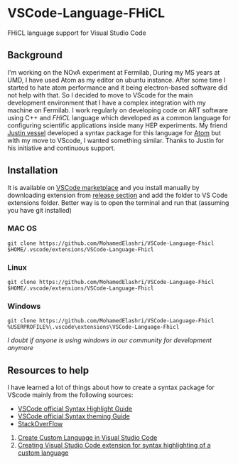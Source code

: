 # VSCode-Language-FHiCL
 FHiCL language support for Visual Studio Code

## Background 
I'm working on the NOvA experiment at Fermilab, During my MS years at UMD, I have used Atom as my editor on ubuntu instance. After some time I started to hate atom performance and it being electron-based software did not help with that. So I decided to move to VScode for the main development environment that I have a complex integration with my machine on Fermilab. I work regularly on developing code on ART software using C++ and *FHiCL* language which developed as a common language for configuring scientific applications inside many HEP experiments. My friend [Justin vessel](https://github.com/justinvasel) developed a syntax package for this language for [Atom](https://github.com/justinvasel/atom-language-fhicl) but with my move to VScode, I wanted something similar. Thanks to Justin for his initiative and continuous support.

## Installation 
It is available on [VSCode marketplace](https://marketplace.visualstudio.com/items?itemName=muhammadelashri.FHiCL) and you install manually by downloading extension from [release section](https://github.com/MohamedElashri/VSCode-Language-Fhicl/releases) and add the folder to VS Code extensions folder. 
Better way is to open the terminal and run that (assuming you have git installed) 

### MAC OS
```
git clone https://github.com/MohamedElashri/VSCode-Language-Fhicl $HOME/.vscode/extensions/VSCode-Language-Fhicl
```

### Linux
```
git clone https://github.com/MohamedElashri/VSCode-Language-Fhicl $HOME/.vscode/extensions/VSCode-Language-Fhicl
```


### Windows 
```
git clone https://github.com/MohamedElashri/VSCode-Language-Fhicl %USERPROFILE%\.vscode\extensions\VSCode-Language-Fhicl
```

*I doubt if anyone is using windows in our community for development anymore*


## Resources to help 
I have learned a lot of things about how to create a syntax package for VScode mainly from the following sources: 

- [VSCode official Syntax Highlight Guide](https://code.visualstudio.com/api/language-extensions/syntax-highlight-guide)
- [VSCode official Syntax theming Guide](https://code.visualstudio.com/api/language-extensions/syntax-highlight-guide)
- [StackOverFlow](https://stackoverflow.com/)
 1. [Create Custom Language in Visual Studio Code](https://stackoverflow.com/questions/30687783/create-custom-language-in-visual-studio-code)
 2. [Creating Visual Studio Code extension for syntax highlighting of a custom language](https://stackoverflow.com/questions/43456813/creating-visual-studio-code-extension-for-syntax-highlighting-of-a-custom-langua)
